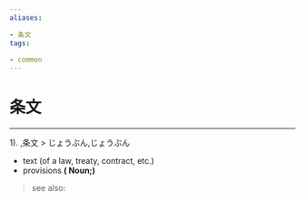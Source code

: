 ```yaml
---
aliases:
    
- 条文
tags:
    
- common
---
```


# 条文
---
1).
,条文 > じょうぶん,じょうぶん

- text (of a law, treaty, contract, etc.)
- provisions
**( Noun;)**
> see also: 
            